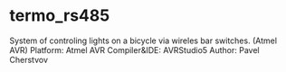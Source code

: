 termo_rs485
===========

System of controling lights on a bicycle via wireles bar switches. (Atmel AVR)  Platform: Atmel AVR Compiler&amp;IDE: AVRStudio5 Author: Pavel Cherstvov
